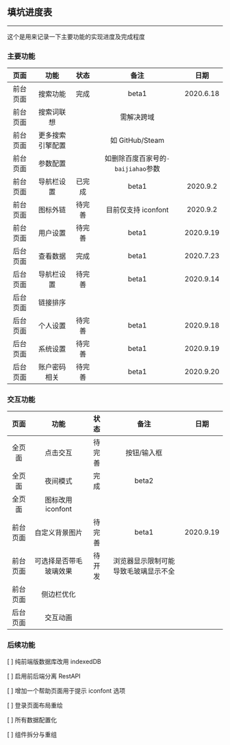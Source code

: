 ## 填坑进度表

---

这个是用来记录一下主要功能的实现进度及完成程度

### 主要功能

|   页面   |       功能       |  状态  |                备注                |   日期    |
| :------: | :--------------: | :----: | :--------------------------------: | :-------: |
| 前台页面 |     搜索功能     |  完成  |               beta1                | 2020.6.18 |
| 前台页面 |    搜索词联想    |        |             需解决跨域             |
| 前台页面 | 更多搜索引擎配置 |        |          如 GitHub/Steam           |
| 前台页面 |     参数配置     |        | 如删除百度百家号的`-baijiahao`参数 |
| 前台页面 |    导航栏设置    | 已完成 |               beta1                | 2020.9.2  |
| 前台页面 |     图标外链     | 待完善 |        目前仅支持 iconfont         | 2020.9.2  |
| 前台页面 |     用户设置     | 待完善 |               beta1                | 2020.9.19 |
| 后台页面 |     查看数据     |  完成  |               beta1                | 2020.7.23 |
| 后台页面 |    导航栏设置    | 待完善 |               beta1                | 2020.9.14 |
| 后台页面 |     链接排序     |        |                                    |
| 后台页面 |     个人设置     | 待完善 |               beta1                | 2020.9.18 |
| 后台页面 |     系统设置     | 待完善 |               beta1                | 2020.9.19 |
| 后台页面 |   账户密码相关   | 待完善 |               beta1                | 2020.9.20 |

### 交互功能

|   页面   |          功能          |  状态  |                 备注                 |   日期    |
| :------: | :--------------------: | :----: | :----------------------------------: | :-------: |
|  全页面  |        点击交互        | 待完善 |             按钮/输入框              |
|  全页面  |        夜间模式        |  完成  |                beta2                 |
|  全页面  |   图标改用 iconfont    |        |                                      |
| 前台页面 |     自定义背景图片     | 待完善 |                beta1                 | 2020.9.19 |
| 前台页面 | 可选择是否带毛玻璃效果 | 待开发 | 浏览器显示限制可能导致毛玻璃显示不全 |
| 前台页面 |       侧边栏优化       |        |                                      |
| 后台页面 |        交互动画        |        |                                      |

### 后续功能

[ ] 纯前端版数据库改用 indexedDB

[ ] 启用前后端分离 RestAPI

[ ] 增加一个帮助页面用于提示 iconfont 选项

[ ] 登录页面布局重绘

[ ] 所有数据配置化

[ ] 组件拆分与重组
